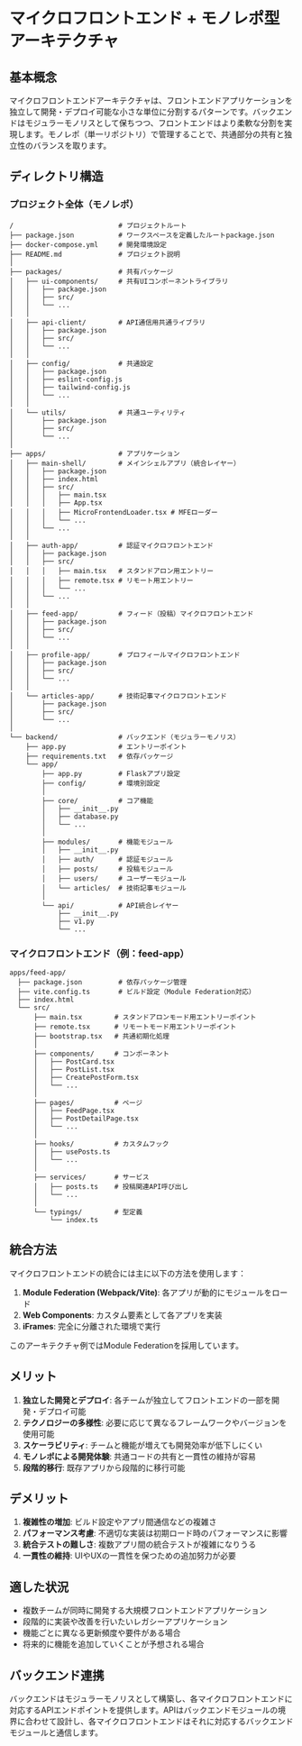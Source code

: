 # マイクロフロントエンド + モノレポ型アーキテクチャ

## 基本概念

マイクロフロントエンドアーキテクチャは、フロントエンドアプリケーションを独立して開発・デプロイ可能な小さな単位に分割するパターンです。バックエンドはモジュラーモノリスとして保ちつつ、フロントエンドはより柔軟な分割を実現します。モノレポ（単一リポジトリ）で管理することで、共通部分の共有と独立性のバランスを取ります。

## ディレクトリ構造

### プロジェクト全体（モノレポ）

```
/                          # プロジェクトルート
├── package.json           # ワークスペースを定義したルートpackage.json
├── docker-compose.yml     # 開発環境設定
├── README.md              # プロジェクト説明
│
├── packages/              # 共有パッケージ
│   ├── ui-components/     # 共有UIコンポーネントライブラリ
│   │   ├── package.json
│   │   ├── src/
│   │   └── ...
│   │
│   ├── api-client/        # API通信用共通ライブラリ
│   │   ├── package.json
│   │   ├── src/
│   │   └── ...
│   │
│   ├── config/            # 共通設定
│   │   ├── package.json
│   │   ├── eslint-config.js
│   │   ├── tailwind-config.js
│   │   └── ...
│   │
│   └── utils/             # 共通ユーティリティ
│       ├── package.json
│       ├── src/
│       └── ...
│
├── apps/                  # アプリケーション
│   ├── main-shell/        # メインシェルアプリ（統合レイヤー）
│   │   ├── package.json
│   │   ├── index.html
│   │   ├── src/
│   │   │   ├── main.tsx
│   │   │   ├── App.tsx
│   │   │   ├── MicroFrontendLoader.tsx # MFEローダー
│   │   │   └── ...
│   │   └── ...
│   │
│   ├── auth-app/          # 認証マイクロフロントエンド
│   │   ├── package.json
│   │   ├── src/
│   │   │   ├── main.tsx   # スタンドアロン用エントリー
│   │   │   ├── remote.tsx # リモート用エントリー
│   │   │   └── ...
│   │   └── ...
│   │
│   ├── feed-app/          # フィード（投稿）マイクロフロントエンド
│   │   ├── package.json
│   │   ├── src/
│   │   └── ...
│   │
│   ├── profile-app/       # プロフィールマイクロフロントエンド
│   │   ├── package.json
│   │   ├── src/
│   │   └── ...
│   │
│   └── articles-app/      # 技術記事マイクロフロントエンド
│       ├── package.json
│       ├── src/
│       └── ...
│
└── backend/               # バックエンド（モジュラーモノリス）
    ├── app.py             # エントリーポイント
    ├── requirements.txt   # 依存パッケージ
    └── app/
        ├── app.py         # Flaskアプリ設定
        ├── config/        # 環境別設定
        │
        ├── core/          # コア機能
        │   ├── __init__.py
        │   ├── database.py
        │   └── ...
        │
        ├── modules/       # 機能モジュール
        │   ├── __init__.py
        │   ├── auth/      # 認証モジュール
        │   ├── posts/     # 投稿モジュール
        │   ├── users/     # ユーザーモジュール
        │   └── articles/  # 技術記事モジュール
        │
        └── api/           # API統合レイヤー
            ├── __init__.py
            ├── v1.py
            └── ...
```

### マイクロフロントエンド（例：feed-app）

```
apps/feed-app/
  ├── package.json         # 依存パッケージ管理
  ├── vite.config.ts       # ビルド設定（Module Federation対応）
  ├── index.html
  └── src/
      ├── main.tsx        # スタンドアロンモード用エントリーポイント
      ├── remote.tsx      # リモートモード用エントリーポイント
      ├── bootstrap.tsx   # 共通初期化処理
      │
      ├── components/     # コンポーネント
      │   ├── PostCard.tsx
      │   ├── PostList.tsx
      │   ├── CreatePostForm.tsx
      │   └── ...
      │
      ├── pages/          # ページ
      │   ├── FeedPage.tsx
      │   ├── PostDetailPage.tsx
      │   └── ...
      │
      ├── hooks/          # カスタムフック
      │   ├── usePosts.ts
      │   └── ...
      │
      ├── services/       # サービス
      │   ├── posts.ts    # 投稿関連API呼び出し
      │   └── ...
      │
      └── typings/        # 型定義
          └── index.ts
```

## 統合方法

マイクロフロントエンドの統合には主に以下の方法を使用します：

1. **Module Federation (Webpack/Vite)**: 各アプリが動的にモジュールをロード
2. **Web Components**: カスタム要素として各アプリを実装
3. **iFrames**: 完全に分離された環境で実行

このアーキテクチャ例ではModule Federationを採用しています。

## メリット

1. **独立した開発とデプロイ**: 各チームが独立してフロントエンドの一部を開発・デプロイ可能
2. **テクノロジーの多様性**: 必要に応じて異なるフレームワークやバージョンを使用可能
3. **スケーラビリティ**: チームと機能が増えても開発効率が低下しにくい
4. **モノレポによる開発体験**: 共通コードの共有と一貫性の維持が容易
5. **段階的移行**: 既存アプリから段階的に移行可能

## デメリット

1. **複雑性の増加**: ビルド設定やアプリ間通信などの複雑さ
2. **パフォーマンス考慮**: 不適切な実装は初期ロード時のパフォーマンスに影響
3. **統合テストの難しさ**: 複数アプリ間の統合テストが複雑になりうる
4. **一貫性の維持**: UIやUXの一貫性を保つための追加努力が必要

## 適した状況

- 複数チームが同時に開発する大規模フロントエンドアプリケーション
- 段階的に実装や改善を行いたいレガシーアプリケーション
- 機能ごとに異なる更新頻度や要件がある場合
- 将来的に機能を追加していくことが予想される場合

## バックエンド連携

バックエンドはモジュラーモノリスとして構築し、各マイクロフロントエンドに対応するAPIエンドポイントを提供します。APIはバックエンドモジュールの境界に合わせて設計し、各マイクロフロントエンドはそれに対応するバックエンドモジュールと通信します。
